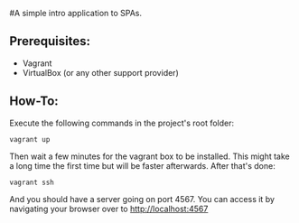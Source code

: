 #A simple intro application to SPAs.

## Prerequisites:
* Vagrant
* VirtualBox (or any other support provider)

## How-To:
Execute the following commands in the project's root folder:

    vagrant up
Then wait a few minutes for the vagrant box to be installed. This might take a long time the first time but will be faster afterwards.
After that's done:

    vagrant ssh

And you should have a server going on port 4567. You can access it by navigating your browser over to
[http://localhost:4567](http://localhost:4567)
